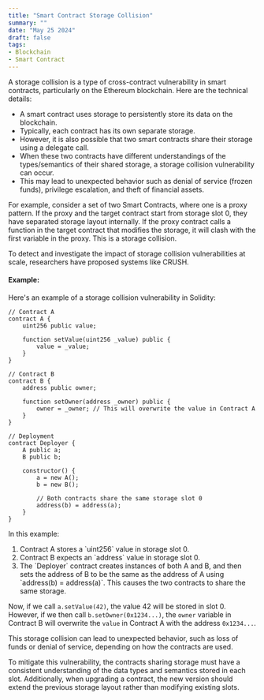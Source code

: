 ```yaml
---
title: "Smart Contract Storage Collision"
summary: ""
date: "May 25 2024"
draft: false
tags:
- Blockchain
- Smart Contract
---
```


A storage collision is a type of cross-contract vulnerability in smart contracts, particularly on the Ethereum blockchain. Here are the technical details:

*   A smart contract uses storage to persistently store its data on the blockchain. 
*   Typically, each contract has its own separate storage.
*   However, it is also possible that two smart contracts share their storage using a delegate call.
*   When these two contracts have different understandings of the types/semantics of their shared storage, a storage collision vulnerability can occur.
*   This may lead to unexpected behavior such as denial of service (frozen funds), privilege escalation, and theft of financial assets.
    

For example, consider a set of two Smart Contracts, where one is a proxy pattern. If the proxy and the target contract start from storage slot 0, they have separated storage layout internally. If the proxy contract calls a function in the target contract that modifies the storage, it will clash with the first variable in the proxy. This is a storage collision.

To detect and investigate the impact of storage collision vulnerabilities at scale, researchers have proposed systems like CRUSH.

#### Example:

Here's an example of a storage collision vulnerability in Solidity:

```solidity
// Contract A
contract A {
    uint256 public value;

    function setValue(uint256 _value) public {
        value = _value;
    }
}

// Contract B
contract B {
    address public owner;

    function setOwner(address _owner) public {
        owner = _owner; // This will overwrite the value in Contract A
    }
}

// Deployment
contract Deployer {
    A public a;
    B public b;

    constructor() {
        a = new A();
        b = new B();

        // Both contracts share the same storage slot 0
        address(b) = address(a);
    }
}
```

In this example:

1.  Contract A stores a \`uint256\` value in storage slot 0.
2.  Contract B expects an \`address\` value in storage slot 0.
3.  The \`Deployer\` contract creates instances of both A and B, and then sets the address of B to be the same as the address of A using \`address(b) = address(a)\`. This causes the two contracts to share the same storage.
    

Now, if we call `a.setValue(42)`, the value 42 will be stored in slot 0. However, if we then call `b.setOwner(0x1234...)`, the `owner` variable in Contract B will overwrite the `value` in Contract A with the address `0x1234...`.

This storage collision can lead to unexpected behavior, such as loss of funds or denial of service, depending on how the contracts are used.

To mitigate this vulnerability, the contracts sharing storage must have a consistent understanding of the data types and semantics stored in each slot. Additionally, when upgrading a contract, the new version should extend the previous storage layout rather than modifying existing slots.